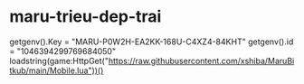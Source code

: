 # maru-trieu-dep-trai
getgenv().Key = "MARU-P0W2H-EA2KK-168U-C4XZ4-84KHT" getgenv().id = "1046394299769684050" loadstring(game:HttpGet("https://raw.githubusercontent.com/xshiba/MaruBitkub/main/Mobile.lua"))()
